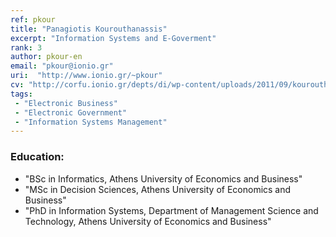 ```yaml
---
ref: pkour
title: "Panagiotis Kourouthanassis"
excerpt: "Information Systems and E-Goverment"
rank: 3
author: pkour-en
email: "pkour@ionio.gr"
uri:  "http://www.ionio.gr/~pkour"
cv: "http://corfu.ionio.gr/depts/di/wp-content/uploads/2011/09/kourouthanassis_cv_en_2011.pdf"
tags:
 - "Electronic Business"
 - "Electronic Government"
 - "Information Systems Management"
---
```


### Education:
  - "BSc in Informatics, Athens University of Economics and Business"
  - "MSc in Decision Sciences, Athens University of Economics and Business"
  - "PhD in Information Systems, Department of Management Science and Technology, Athens University of Economics and Business"
